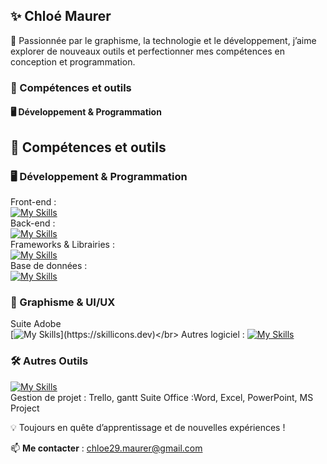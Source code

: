 ## ✨ Chloé Maurer  

🎨 Passionnée par le graphisme, la technologie et le développement, j’aime explorer de nouveaux outils et perfectionner mes compétences en conception et programmation.  

### 🚀 Compétences et outils  

#### 🖥️ **Développement & Programmation**  
## 🚀 Compétences et outils  

### 🖥️ Développement & Programmation
Front-end : </br>
[![My Skills](https://skillicons.dev/icons?i=html,css,js,scss,bootstrap)](https://skillicons.dev)</br>
Back-end : </br>
[![My Skills](https://skillicons.dev/icons?i=php,symfony)](https://skillicons.dev)</br>
Frameworks & Librairies : </br>
[![My Skills](https://skillicons.dev/icons?i=react,nodejs,vue,vite)](https://skillicons.dev)</br>
Base de données : </br>
[![My Skills](https://skillicons.dev/icons?i=mysql)](https://skillicons.dev)</br>


### 🎨 Graphisme & UI/UX  
Suite Adobe </br>
[![My Skills](https://skillicons.dev/icons?i=photoshop,illustrator,ae,)](https://skillicons.dev)</br>
Autres logiciel : 
[![My Skills](https://skillicons.dev/icons?i=figma)](https://skillicons.dev)</br>


### 🛠️ Autres Outils  
[![My Skills](https://skillicons.dev/icons?i=github,notion)](https://skillicons.dev)</br>
Gestion de projet : Trello, gantt
Suite Office :Word, Excel, PowerPoint, MS Project 

💡 Toujours en quête d’apprentissage et de nouvelles expériences !  

📫 **Me contacter** : chloe29.maurer@gmail.com   

